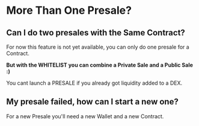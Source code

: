 # More Than One Presale?

## Can I do two presales with the Same Contract?

For now this feature is not yet available, you can only do one presale for a Contract.

**But with the WHITELIST you can combine a Private Sale and a Public Sale :\)**

You cant launch a PRESALE if you already got liquidity added to a DEX.

## My presale failed, how can I start a new one?

For a new Presale you'll need a new Wallet and a new Contract.

